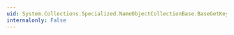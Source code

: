 ```yaml
---
uid: System.Collections.Specialized.NameObjectCollectionBase.BaseGetKey(System.Int32)
internalonly: False
---
```

